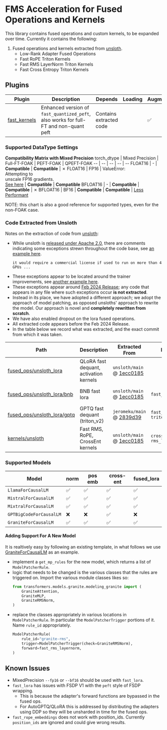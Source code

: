 # FMS Acceleration for Fused Operations and Kernels

This library contains fused operations and custom kernels, to be expanded over time. Currently it contains the following:


1. Fused operations and kernels extracted from [unsloth](#extracted-code-from-unsloth). 
    - Low-Rank Adapter Fused Operations
    - Fast RoPE Triton Kernels
    - Fast RMS LayerNorm Triton Kernels
    - Fast Cross Entropy Triton Kernels

## Plugins

Plugin | Description | Depends | Loading | Augmentation | Callbacks
--|--|--|--|--|--
[fast_kernels](./src/fms_accelerate_foak/framework_plugin_fast_kernels.py) | Enhanced version of `fast_quantized_peft`, also works for full-FT and non-quant peft | Contains extracted code |  | ✅

### Supported DataType Settings
**Compatibility Matrix with Mixed Precision**
torch_dtype | Mixed Precision | Full-FT-FOAK | PEFT-FOAK | QPEFT-FOAK
-- | -- | -- | -- | --
FLOAT16 | - | **Compatible**  | **Compatible** | ✗
FLOAT16 | FP16 | ValueError: <br>Attempting to <br>unscale FP16 gradients. <br>[See here](https://github.com/huggingface/peft/blob/main/docs/source/developer_guides/troubleshooting.md) | **Compatible** | **Compatible**
BFLOAT16 | - | **Compatible**  | **Compatible**  | ✗
BFLOAT16 | BF16 | **Compatible** | **Compatible** | [Less Performant](https://github.com/foundation-model-stack/fms-acceleration/issues/84)

NOTE: this chart is also a good reference for supported types, even for the non-FOAK case.

### Code Extracted from Unsloth


Notes on the extraction of code from [unsloth](https://github.com/unslothai/unsloth):
- While unsloth is [released under Apache 2.0](https://github.com/unslothai/unsloth/blob/main/LICENSE), there are comments indicating some exceptions strewn throughout the code base, see [an example here](https://github.com/unslothai/unsloth/blob/ec19e61c854dcf9104386fa63fc6c4f2944d4f35/unsloth/models/llama.py#L1140-L1143).
    ```
    it would require a commercial license if used to run on more than 4 GPUs ...
    ```
- These exceptions appear to be located around the trainer improvements, see [another example here](https://github.com/unslothai/unsloth/blob/ec19e61c854dcf9104386fa63fc6c4f2944d4f35/unsloth/models/llama.py#L1177-L1183).
- These exceptions appear around [Feb 2024 Release](https://github.com/unslothai/unsloth/commit/3e4c5a323c16bbda2c92212b790073c4e99c2a55); any code that appears in any file where such exceptions occur **is not extracted**.
- Instead in its place, we have adopted a different approach; we adopt the approach of model patching, as opposed unsloths' approach to rewrite the model. Our approach is novel and **completely rewritten from scratch**. 
- We have also enabled dropout on the lora fused operations.
- All extracted code appears before the Feb 2024 Release. 
- In the table below we record what was extracted, and the exact commit from which it was taken.

Path | Description | Extracted From  | Modifications | Date
--|--|--|--|--
[fused_ops/unsloth_lora](./src/fms_acceleration_foak/fused_ops/unsloth_lora) | QLoRA fast dequant, activation kernels | `unsloth/main` @ [1ecc0185](https://github.com/unslothai/unsloth/commit/1ecc0185a5759c7a0c95dfc96aceea5023cebdfc) |  | 28 Jan 2024
[fused_ops/unsloth_lora/bnb](./src/fms_acceleration_foak/fused_ops/unsloth_lora/bnb) | BNB fast lora | `unsloth/main` @ [1ecc0185](https://github.com/unslothai/unsloth/commit/1ecc0185a5759c7a0c95dfc96aceea5023cebdfc) | `fast_lora.py` | 28 Jan 2024
[fused_ops/unsloth_lora/gptq](./src/fms_acceleration_foak/fused_ops/unsloth_lora/gptq) | GPTQ fast dequant (triton_v2) | `jeromeku/main` @ [2839d39](https://github.com/jeromeku/unsloth/commit/2839d390ef3bb318904289bfb9a7751a782c4e44) | `fast_lora.py`<br>`triton/layers.py` | 6 Feb 2024
[kernels/unsloth](./src/fms_acceleration_foak/kernels/unsloth) | Fast RMS, RoPE, CrossEnt kernels | `unsloth/main` @ [1ecc0185](https://github.com/unslothai/unsloth/commit/1ecc0185a5759c7a0c95dfc96aceea5023cebdfc) | `cross_entropy_loss.py`<br>`rms_layernorm.py` | 28 Jan 2024

### Supported Models

Model | norm | pos emb | cross-ent | fused_lora 
--|--|--|--|--
`LlamaForCausalLM` | ✅  | ✅ | ✅  | ✅ 
`MistralForCausalLM` | ✅  | ✅ | ✅  | ✅ 
`MixtralForCausalLM` | ✅  | ✅ | ✅  | ✅ 
`GPTBigCodeForCausalLM` | ❌  | ❌ | ✅  | ❌ 
`GraniteForCausalLM` | ✅  | ✅ | ✅  | ✅ 

#### Adding Support For A New Model

It is realtively easy by following an existing template, in what follows we use [GraniteForCausalLM](./src/fms_acceleration_foak/models/granite.py) as an example.
- implement a `get_mp_rules` for the new model, which returns a list of `ModelPatcherRule`.
- logic that needs to be changed is the various classes that the rules are triggered on. Import the various module classes likes so:
    ```python
    from transformers.models.granite.modeling_granite import ( 
        GraniteAttention,
        GraniteMLP,
        GraniteRMSNorm,
    )
    ```
- replace the classes appropriately in various locations in `ModelPatcherRule`. In particular the `ModelPatcherTrigger` portions of it. Name `rule_id` appropriately.
    ```python
    ModelPatcherRule(
        rule_id="granite-rms",
        trigger=ModelPatcherTrigger(check=GraniteRMSNorm),
        forward=fast_rms_layernorm,
    )
    ```

## Known Issues

- MixedPrecision `--fp16` or `--bf16` should be used with `fast_lora`.
- `fast_lora` has issues with FSDP V1 with the `peft` style of FSDP wrapping. 
    * This is because the adapter's forward functions are bypassed in the fused ops.
    * For AutoGPTQ/QLoRA this is addressed by distributing the adapters using DDP so they will be unsharded in time for the fused ops.
- `fast_rope_embeddings` does not work with position_ids. Currently `position_ids` are ignored and could give wrong results.